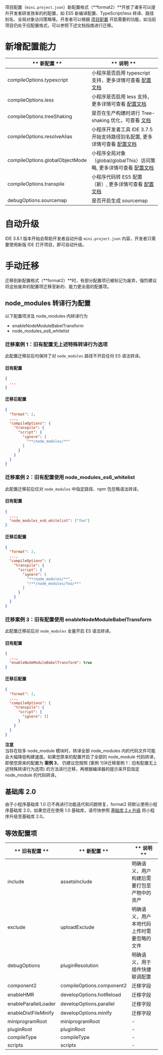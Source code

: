 项目配置（`mini.project.json`）新配置格式（**format2）**开放了诸多可以提升开发者研发效率的的配置，如 ES5 新编译配置、TypeScript/less 转译、路径别名、全局对象访问策略等。开发者可以根据 [项目配置](https://opendocs.alipay.com/mini/03dbc3?pathHash=e876dc50) 开启需要的功能，如当前项目仍处于旧配置格式，可以参照下述文档指南进行迁移。

# 新增配置能力
| ** 新配置 ** | ** 说明 ** |
| --- | --- |
| compileOptions.typescript | 小程序是否启用 typescript 支持，更多详情可查看 [配置文档](https://opendocs.alipay.com/mini/02zko2) |
| compileOptions.less | 小程序是否启用 less 支持，更多详情可查看 [配置文档](https://opendocs.alipay.com/mini/02zko2) |
| compileOptions.treeShaking | 是否在生产构建时进行 Tree-shaking 优化，可查看 [文档](https://developer.mozilla.org/zh-CN/docs/Glossary/Tree_shaking) |
| compileOptions.resolveAlias | 小程序开发者工具 IDE 3.7.5 开始支持路径别名配置, 更多详情可查看 [配置文档](https://opendocs.alipay.com/mini/03dbc3#resolveAlias) |
| compileOptions.globalObjectMode | 小程序全局对象（global/globalThis）访问策略, 更多详情可查看 [配置文档](https://opendocs.alipay.com/mini/03dbc3#globalObjectMode) |
| compileOptions.transpile | 小程序代码转 ES5 配置（新）, 更多详情可查看 [配置文档](https://opendocs.alipay.com/mini/03dbc3#transpile) |
| debugOptions.sourcemap | 是否开启生成 sourcemap |


# 自动升级
IDE 3.8.1 版本开始会帮助开发者自动升级 `mini.project.json` 内容，开发者只需要使用新版 IDE 打开项目，即可自动升级。

# 手动迁移
迁移到新配置格式（**format2）**时，有部分配置项已被标记为废弃，强烈建议将这些废弃的配置项迁移至新的、能力更全面的配置项。

## node_modules 转译行为配置
以下配置项涉及 node_modules 内转译行为

- enableNodeModuleBabelTransform
- node_modules_es6_whitelist

### 迁移案例 1：旧有配置无上述特殊转译行为选项
此配置迁移前后均保持了对 `node_modules` 路径不开启任何 ES 语法转译。

#### 旧有配置
```json
{
  ...
}
```

#### 迁移后配置
```json
{
  "format": 2,
  ...,
  "compileOptions": {
    "transpile": {
      "script": {
        "ignore": [
          "**/node_modules/**"
        ]
      }
    }
  }
}
```

### 迁移案例 2：旧有配置使用 node_modules_es6_whitelist
此配置迁移前后仅对 `node_modules` 中指定路径、npm 包忽略语法转译。

#### 旧有配置
```json
{
  ...,
  "node_modules_es6_whitelist": ["foo"]
}
```

#### 迁移后配置
```json
{
  "format": 2,
  ...,
  "compileOptions": {
    "transpile": {
      "script": {
        "ignore": [
          "**/node_modules/**",
          "!**/node_modules/foo/**"
        ]
      }
    }
  }
}
```

### 迁移案例 3：旧有配置使用 enableNodeModuleBabelTransform
此配置迁移前后对 `node_modules` 全量开启 ES 语法转译。

#### 旧有配置
```json
{
  ...,
  "enableNodeModuleBabelTransform": true
}
```

#### 迁移后配置
```json
{
  "format": 2,
  ...,
  "compileOptions": {
    "transpile": {
      "script": {
        "ignore": []
      }
    }
  }
}
```
**注意**<br />当存在较多 node_module 模块时，转译全部 node_modules 内的代码文件可能会大幅降低构建速度。如果您原来的配置开启了全部的 node_module 代码转译，即使您原来的配置为 **案例 3**， 仍建议您按照 [案例 1](#迁移案例 1：旧有配置无上述特殊转译行为选项) 的方法进行迁移，再根据编译器的提示来开启指定 node_module 的代码转译。

## 基础库 2.0
由于小程序基础库 1.0 已不再进行功能迭代和问题修复，format2 将默认使用小程序基础库 2.0，如果您还在使用 1.0 基础库，请尽快参照 [基础库 2.x 升级](https://opendocs.alipay.com/mini/framework/lib-upgrade-v2) 将小程序升级至基础库 2.0。

## 等效配置项
| ** 旧有配置 ** | ** 新配置 ** | ** 说明 ** |
| --- | --- | --- |
| include | assetsInclude | 明确语义，用户构建后需要打包至产物中的资产 |
| exclude | uploadExclude | 明确语义，用户本地代码上传时需要忽略的文件 |
| debugOptions | pluginResolution | 明确语义，用于插件快捷联调配置 |
| component2 | compileOptions.component2  | 迁移字段 |
| enableHMR | developOptions.hotReload | 迁移字段 |
| enableParallelLoader | developOptions.parallel | 迁移字段 |
| enableDistFileMinify | developOptions.minify | 迁移字段 |
| miniprogramRoot | miniprogramRoot | - |
| pluginRoot | pluginRoot | - |
| compileType | compileType | - |
| scripts | scripts | - |
